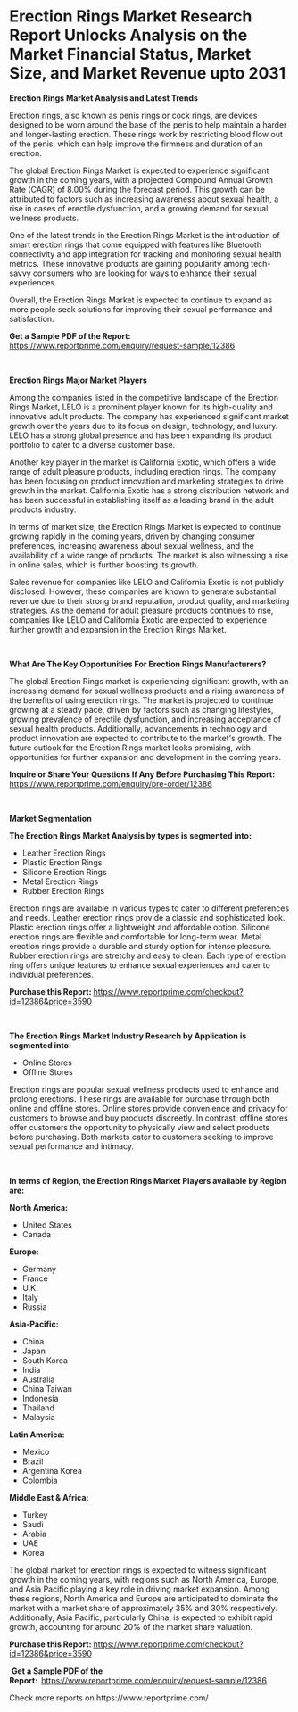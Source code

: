 <p><h1>Erection Rings Market Research Report Unlocks Analysis on the Market Financial Status, Market Size, and Market Revenue upto 2031</h1></p><p><strong>Erection Rings Market Analysis and Latest Trends</strong></p>
<p><p>Erection rings, also known as penis rings or cock rings, are devices designed to be worn around the base of the penis to help maintain a harder and longer-lasting erection. These rings work by restricting blood flow out of the penis, which can help improve the firmness and duration of an erection.</p><p>The global Erection Rings Market is expected to experience significant growth in the coming years, with a projected Compound Annual Growth Rate (CAGR) of 8.00% during the forecast period. This growth can be attributed to factors such as increasing awareness about sexual health, a rise in cases of erectile dysfunction, and a growing demand for sexual wellness products.</p><p>One of the latest trends in the Erection Rings Market is the introduction of smart erection rings that come equipped with features like Bluetooth connectivity and app integration for tracking and monitoring sexual health metrics. These innovative products are gaining popularity among tech-savvy consumers who are looking for ways to enhance their sexual experiences.</p><p>Overall, the Erection Rings Market is expected to continue to expand as more people seek solutions for improving their sexual performance and satisfaction.</p></p>
<p><strong>Get a Sample PDF of the Report:&nbsp;</strong> <a href="https://www.reportprime.com/enquiry/request-sample/12386">https://www.reportprime.com/enquiry/request-sample/12386</a></p>
<p>&nbsp;</p>
<p><strong>Erection Rings Major Market Players</strong></p>
<p><p>Among the companies listed in the competitive landscape of the Erection Rings Market, LELO is a prominent player known for its high-quality and innovative adult products. The company has experienced significant market growth over the years due to its focus on design, technology, and luxury. LELO has a strong global presence and has been expanding its product portfolio to cater to a diverse customer base.</p><p>Another key player in the market is California Exotic, which offers a wide range of adult pleasure products, including erection rings. The company has been focusing on product innovation and marketing strategies to drive growth in the market. California Exotic has a strong distribution network and has been successful in establishing itself as a leading brand in the adult products industry.</p><p>In terms of market size, the Erection Rings Market is expected to continue growing rapidly in the coming years, driven by changing consumer preferences, increasing awareness about sexual wellness, and the availability of a wide range of products. The market is also witnessing a rise in online sales, which is further boosting its growth.</p><p>Sales revenue for companies like LELO and California Exotic is not publicly disclosed. However, these companies are known to generate substantial revenue due to their strong brand reputation, product quality, and marketing strategies. As the demand for adult pleasure products continues to rise, companies like LELO and California Exotic are expected to experience further growth and expansion in the Erection Rings Market.</p></p>
<p>&nbsp;</p>
<p><strong>What Are The Key Opportunities For Erection Rings Manufacturers?</strong></p>
<p><p>The global Erection Rings market is experiencing significant growth, with an increasing demand for sexual wellness products and a rising awareness of the benefits of using erection rings. The market is projected to continue growing at a steady pace, driven by factors such as changing lifestyles, growing prevalence of erectile dysfunction, and increasing acceptance of sexual health products. Additionally, advancements in technology and product innovation are expected to contribute to the market's growth. The future outlook for the Erection Rings market looks promising, with opportunities for further expansion and development in the coming years.</p></p>
<p><strong>Inquire or Share Your Questions If Any Before Purchasing This Report:</strong> <a href="https://www.reportprime.com/enquiry/pre-order/12386">https://www.reportprime.com/enquiry/pre-order/12386</a></p>
<p>&nbsp;</p>
<p><strong>Market Segmentation</strong></p>
<p><strong>The Erection Rings Market Analysis by types is segmented into:</strong></p>
<p><ul><li>Leather Erection Rings</li><li>Plastic Erection Rings</li><li>Silicone Erection Rings</li><li>Metal Erection Rings</li><li>Rubber Erection Rings</li></ul></p>
<p><p>Erection rings are available in various types to cater to different preferences and needs. Leather erection rings provide a classic and sophisticated look. Plastic erection rings offer a lightweight and affordable option. Silicone erection rings are flexible and comfortable for long-term wear. Metal erection rings provide a durable and sturdy option for intense pleasure. Rubber erection rings are stretchy and easy to clean. Each type of erection ring offers unique features to enhance sexual experiences and cater to individual preferences.</p></p>
<p><strong>Purchase this Report:&nbsp;</strong><a href="https://www.reportprime.com/checkout?id=12386&price=3590">https://www.reportprime.com/checkout?id=12386&price=3590</a></p>
<p>&nbsp;</p>
<p><strong>The Erection Rings Market Industry Research by Application is segmented into:</strong></p>
<p><ul><li>Online Stores</li><li>Offline Stores</li></ul></p>
<p><p>Erection rings are popular sexual wellness products used to enhance and prolong erections. These rings are available for purchase through both online and offline stores. Online stores provide convenience and privacy for customers to browse and buy products discreetly. In contrast, offline stores offer customers the opportunity to physically view and select products before purchasing. Both markets cater to customers seeking to improve sexual performance and intimacy.</p></p>
<p>&nbsp;</p>
<p><strong>In terms of Region, the Erection Rings Market Players available by Region are:</strong></p>
<p>
    <p> <strong> North America: </strong>
        <ul>
            <li>United States</li>
            <li>Canada</li>
        </ul>
        </p> 
    <p> <strong> Europe: </strong>
        <ul>
            <li>Germany</li>
            <li>France</li>
            <li>U.K.</li>
            <li>Italy</li>
            <li>Russia</li>
        </ul>
        </p> 
    <p> <strong> Asia-Pacific: </strong>
        <ul>
            <li>China</li>
            <li>Japan</li>
            <li>South Korea</li>
            <li>India</li>
            <li>Australia</li>
            <li>China Taiwan</li>
            <li>Indonesia</li>
            <li>Thailand</li>
            <li>Malaysia</li>
        </ul>
        </p> 
    <p> <strong> Latin America: </strong>
        <ul>
            <li>Mexico</li>
            <li>Brazil</li>
            <li>Argentina Korea</li>
            <li>Colombia</li>
        </ul>
        </p> 
    <p> <strong> Middle East & Africa: </strong>
        <ul>
            <li>Turkey</li>
            <li>Saudi</li>
            <li>Arabia</li>
            <li>UAE</li>
            <li>Korea</li>
        </ul>
    </p>
    </p>
<p><p>The global market for erection rings is expected to witness significant growth in the coming years, with regions such as North America, Europe, and Asia Pacific playing a key role in driving market expansion. Among these regions, North America and Europe are anticipated to dominate the market with a market share of approximately 35% and 30% respectively. Additionally, Asia Pacific, particularly China, is expected to exhibit rapid growth, accounting for around 20% of the market share valuation.</p></p>
<p><strong>Purchase this Report: </strong><a href="https://www.reportprime.com/checkout?id=12386&price=3590">https://www.reportprime.com/checkout?id=12386&price=3590</a></p>
<p>&nbsp;<strong>Get a Sample PDF of the Report:&nbsp;&nbsp;</strong><a href="https://www.reportprime.com/enquiry/request-sample/12386">https://www.reportprime.com/enquiry/request-sample/12386</a></p>
<p><strong></strong></p>
<p>Check more reports on https://www.reportprime.com/</p>